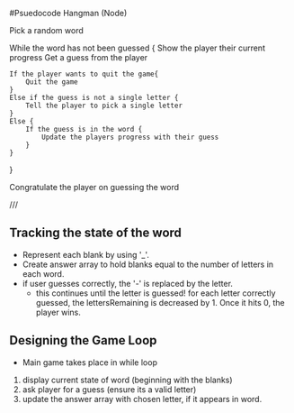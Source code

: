 #Psuedocode Hangman (Node)

Pick a random word

While the word has not been guessed {
	Show the player their current progress
	Get a guess from the player

	If the player wants to quit the game{
		Quit the game
	}
	Else if the guess is not a single letter {
		Tell the player to pick a single letter
	}
	Else {
		If the guess is in the word {
			Update the players progress with their guess
		}
	}
}

Congratulate the player on guessing the word

///

## Tracking the state of the word
- Represent each blank by using '_'.
- Create answer array to hold blanks equal to the number of letters in each word.
- if user guesses correctly, the '-' is replaced by the letter.
	* this continues until the letter is guessed!
	for each letter correctly guessed, the lettersRemaining is decreased by 1. Once it hits 0, the player wins.

## Designing the Game Loop
- Main game takes place in while loop
1. display current state of word (beginning with the blanks)
2. ask player for a guess (ensure its a valid letter)
3. update the answer array with chosen letter, if it appears in word.